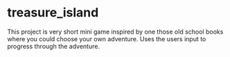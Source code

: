 # treasure_island

This project is  very short mini game inspired by one those old school books where you could choose your own adventure. Uses the users input to progress through the adventure. 
